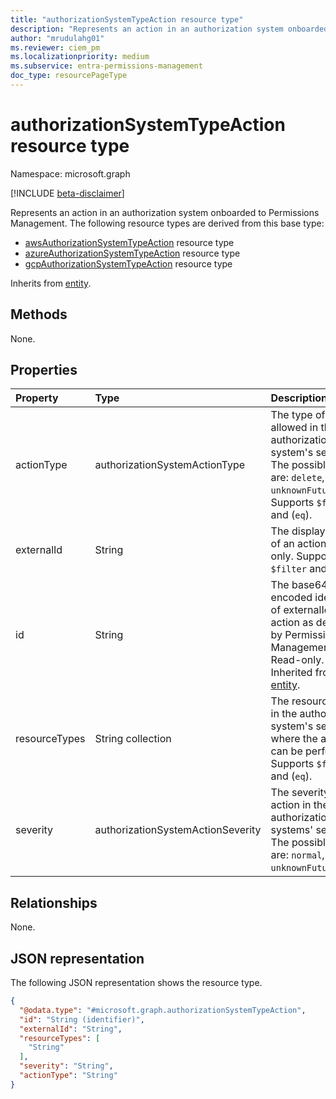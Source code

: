 ```yaml
---
title: "authorizationSystemTypeAction resource type"
description: "Represents an action in an authorization system onboarded to Permissions Management."
author: "mrudulahg01"
ms.reviewer: ciem_pm
ms.localizationpriority: medium
ms.subservice: entra-permissions-management
doc_type: resourcePageType
---
```


# authorizationSystemTypeAction resource type

Namespace: microsoft.graph

[!INCLUDE [beta-disclaimer](../../includes/beta-disclaimer.md)]

Represents an action in an authorization system onboarded to Permissions Management. The following resource types are derived from this base type: 
- [awsAuthorizationSystemTypeAction](../resources/awsauthorizationsystemtypeaction.md) resource type
- [azureAuthorizationSystemTypeAction](../resources/azureauthorizationsystemtypeaction.md) resource type
- [gcpAuthorizationSystemTypeAction](../resources/gcpauthorizationsystemtypeaction.md) resource type

Inherits from [entity](../resources/entity.md).

## Methods
None.

## Properties
|Property|Type|Description|
|:---|:---|:---|
|actionType|authorizationSystemActionType|The type of action allowed in the authorization system's service. The possible values are: `delete`, `read`, `unknownFutureValue`. Supports `$filter` and (`eq`).|
|externalId|String|The display name of an action. Read-only. Supports `$filter` and (`eq`).|
|id|String|The base64 encoded identifier of externalId for an action as defined by Permissions Management. Read-only. Inherited from [entity](../resources/entity.md).|
|resourceTypes|String collection|The resource types in the authorization system's service where the action can be performed. Supports `$filter` and (`eq`).|
|severity|authorizationSystemActionSeverity|The severity of the action in the authorization systems' service. The possible values are: `normal`, `high`, `unknownFutureValue`.|

## Relationships
None.

## JSON representation
The following JSON representation shows the resource type.
<!-- {
  "blockType": "resource",
  "keyProperty": "id",
  "@odata.type": "microsoft.graph.authorizationSystemTypeAction",
  "baseType": "microsoft.graph.entity",
  "openType": false
}
-->
``` json
{
  "@odata.type": "#microsoft.graph.authorizationSystemTypeAction",
  "id": "String (identifier)",
  "externalId": "String",
  "resourceTypes": [
    "String"
  ],
  "severity": "String",
  "actionType": "String"
}
```


